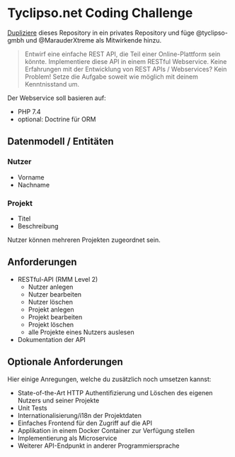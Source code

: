 # Tyclipso.net Coding Challenge

[Dupliziere][duplicate] dieses Repository in ein privates Repository und füge @tyclipso-gmbh und @MarauderXtreme als Mitwirkende hinzu.

> Entwirf eine einfache REST API, die Teil einer Online-Plattform sein könnte.
> Implementiere diese API in einem RESTful Webservice.
> Keine Erfahrungen mit der Entwicklung von REST APIs / Webservices? Kein Problem! Setze die Aufgabe soweit wie möglich mit deinem Kenntnisstand um. 

Der Webservice soll basieren auf:

- PHP 7.4
- optional: Doctrine für ORM  

## Datenmodell / Entitäten

### Nutzer

- Vorname
- Nachname

### Projekt

- Titel
- Beschreibung

Nutzer können mehreren Projekten zugeordnet sein.

## Anforderungen

- RESTful-API (RMM Level 2)
  - Nutzer anlegen
  - Nutzer bearbeiten
  - Nutzer löschen
  - Projekt anlegen
  - Projekt bearbeiten
  - Projekt löschen
  - alle Projekte eines Nutzers auslesen
- Dokumentation der API

## Optionale Anforderungen

Hier einige Anregungen, welche du zusätzlich noch umsetzen kannst:

- State-of-the-Art HTTP Authentifizierung und Löschen des eigenen Nutzers und seiner Projekte
- Unit Tests
- Internationalisierung/i18n der Projektdaten
- Einfaches Frontend für den Zugriff auf die API
- Applikation in einem Docker Container zur Verfügung stellen
- Implementierung als Microservice
- Weiterer API-Endpunkt in anderer Programmiersprache

[duplicate]: https://docs.github.com/de/free-pro-team@latest/github/creating-cloning-and-archiving-repositories/duplicating-a-repository

